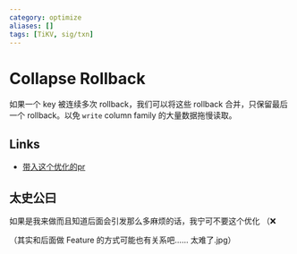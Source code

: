 ```yaml
---
category: optimize
aliases: []
tags: [TiKV, sig/txn]
---
```

# Collapse Rollback

如果一个 key 被连续多次 rollback，我们可以将这些 rollback 合并，只保留最后一个 rollback。以免 `write` column family 的大量数据拖慢读取。

## Links

- [带入这个优化的pr](https://github.com/tikv/tikv/pull/3290)

## 太史公曰

如果是我来做而且知道后面会引发那么多麻烦的话，我宁可不要这个优化 （❌

（其实和后面做 Feature 的方式可能也有关系吧…… 太难了.jpg）
